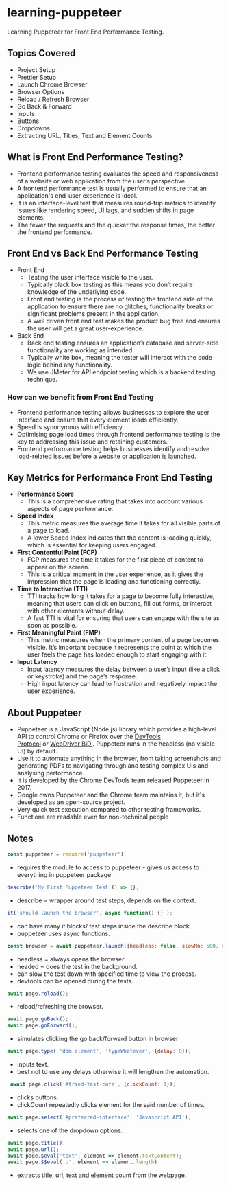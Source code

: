 # learning-puppeteer

Learning Puppeteer for Front End Performance Testing.

## Topics Covered

- Project Setup
- Prettier Setup
- Launch Chrome Browser
- Browser Options
- Reload / Refresh Browser
- Go Back & Forward
- Inputs
- Buttons
- Dropdowns
- Extracting URL, Titles, Text and Element Counts

## What is Front End Performance Testing?

- Frontend performance testing evaluates the speed and responsiveness of a website or web application from the user’s perspective.
- A frontend performance test is usually performed to ensure that an application's end-user experience is ideal.
- It is an interface-level test that measures round-trip metrics to identify issues like rendering speed, UI lags, and sudden shifts in page elements.
- The fewer the requests and the quicker the response times, the better the frontend performance.

## Front End vs Back End Performance Testing

- Front End
  - Testing the user interface visible to the user.
  - Typically black box testing as this means you don’t require knowledge of the underlying code.
  - Front end testing is the process of testing the frontend side of the application to ensure there are no glitches, functionality breaks or significant problems present in the application.
  - A well driven front end test makes the product bug free and ensures the user will get a great user-experience.
- Back End
  - Back end testing ensures an application’s database and server-side functionality are working as intended.
  - Typically white box, meaning the tester will interact with the code logic behind any functionality.
  - We use JMeter for API endpoint testing which is a backend testing technique.

### How can we benefit from Front End Testing

- Frontend performance testing allows businesses to explore the user interface and ensure that every element loads efficiently.
- Speed is synonymous with efficiency.
- Optimising page load times through frontend performance testing is the key to addressing this issue and retaining customers.
- Frontend performance testing helps businesses identify and resolve load-related issues before a website or application is launched.

## Key Metrics for Performance Front End Testing

- **Performance Score**
  - This is a comprehensive rating that takes into account various aspects of page performance.
- **Speed Index**
  - This metric measures the average time it takes for all visible parts of a page to load.
  - A lower Speed Index indicates that the content is loading quickly, which is essential for keeping users engaged.
- **First Contentful Paint (FCP)**
  - FCP measures the time it takes for the first piece of content to appear on the screen.
  - This is a critical moment in the user experience, as it gives the impression that the page is loading and functioning correctly.
- **Time to Interactive (TTI)**
  - TTI tracks how long it takes for a page to become fully interactive, meaning that users can click on buttons, fill out forms, or interact with other elements without delay.
  - A fast TTI is vital for ensuring that users can engage with the site as soon as possible.
- **First Meaningful Paint (FMP)**
  - This metric measures when the primary content of a page becomes visible. It’s important because it represents the point at which the user feels the page has loaded enough to start engaging with it.
- **Input Latency**
  - Input latency measures the delay between a user’s input (like a click or keystroke) and the page’s response.
  - High input latency can lead to frustration and negatively impact the user experience.

## About Puppeteer

- Puppeteer is a JavaScript (Node.js) library which provides a high-level API to control Chrome or Firefox over the [DevTools Protocol](https://chromedevtools.github.io/devtools-protocol/) or [WebDriver BiDi](https://pptr.dev/webdriver-bidi). Puppeteer runs in the headless (no visible UI) by default.
- Use it to automate anything in the browser, from taking screenshots and generating PDFs to navigating through and testing complex UIs and analysing performance.
- It is developed by the Chrome DevTools team released Puppeteer in 2017.
- Google owns Puppeteer and the Chrome team maintains it, but it's developed as an open-source project.
- Very quick test execution compared to other testing frameworks.
- Functions are readable even for non-technical people

## Notes

```JavaScript
const puppeteer = require('puppeteer');
```

- requires the module to access to puppeteer - gives us access to everything in puppeteer package.

```JavaScript
describe('My First Puppeteer Test'() => {};
```

- describe = wrapper around test steps, depends on the context.
  
```JavaScript
it('should launch the browser', async function() {} );
```

- can have many it blocks/ test steps inside the describe block.
- puppeteer uses async functions.

```JavaScript
const browser = await puppeteer.launch({headless: false, slowMo: 500, devtools: true, devtools: true});
```

- headless = always opens the browser.
- headed = does the test in the background.
- can slow the test down with specified time to view the process.
- devtools can be opened during the tests.

```JavaScript
await page.reload();
```

- reload/refreshing the browser.

```JavaScript
await page.goBack();
await page.goForward();
```

- simulates clicking the go back/forward button in browser

```JavaScript
await page.type( 'dom element', 'typeWhatever', {delay: 0});
```

- inputs text.
- best not to use any delays otherwise it will lengthen the automation.

```JavaScript
 await page.click('#tried-test-cafe', {clickCount: 1});
```

- clicks buttons.
- clickCount repeatedly clicks element for the said number of times.

```JavaScript
await page.select('#preferred-interface', 'Javascript API');
```

- selects one of the dropdown options.

```JavaScript
await page.title();
await page.url();
await page.$eval('text', element => element.textContent);
await page.$$eval('p', element => element.length)

```

- extracts title, url, text and element count from the webpage.
